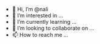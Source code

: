 - 👋 Hi, I’m @nali
- 👀 I’m interested in ...
- 🌱 I’m currently learning ...
- 💞️ I’m looking to collaborate on ...
- 📫 How to reach me ...

<!---
naliv/naliv is a ✨ special ✨ repository because its `README.md` (this file) appears on your GitHub profile.
You can click the Preview link to take a look at your changes.
--->

